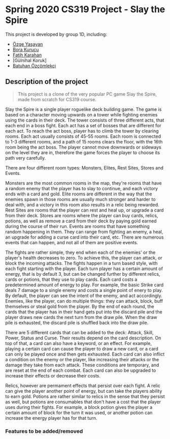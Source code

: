 # Spring 2020 CS319 Project - Slay the Spire

This project is developed by group 1D, including:

- [Özge Yaşayan](https://github.com/ozgey99)
- [Bora Kurucu](https://github.com/BoraKurucu)
- [Fatih Karahan](https://github.com/kyroath)
- [Gülnihal Koruk]
- [Batuhan Özçömlekçi](https://github.com/spencereid)

## Description of the project

> This project is a clone of the very popular PC game Slay the Spire, made from scratch for CS319 course.

Slay the Spire is a single player roguelike deck building game. The game is based on a character moving upwards on a tower while fighting enemies using the cards in their deck. The tower consists of three different acts, that each end in a boss fight. Each act has a set of bosses that are different for each act. To reach the act boss, player has to climb the tower by clearing rooms. Each act usually consists of 45-55 rooms. Each room is connected to 1-3 different rooms, and a path of 15 rooms clears the floor, with the 16th room being the act boss. The player cannot move downwards or sideways on the level they are in, therefore the game forces the player to choose its path very carefully.

There are four different room types: Monsters, Elites, Rest Sites, Stores and Events.

Monsters are the most common rooms in the map, they're rooms that have a random enemy that the player has to slay to continue, and each victory ends with a card and gold. Elite rooms are different in the way that the enemies spawn in those rooms are usually much stronger and harder to deal with, and a victory in this room also results in a relic being rewarded. Rest Sites are rooms that the player can rest and heal up, or upgrade a card from their deck. Stores are rooms where the player can buy cards, relics, potions, as well as remove a card from their deck by paying gold earned during the course of their run. Events are rooms that have something random happening in them. They can range from fighting an enemy, a heal, an upgrade for adding a curse card into their card, etc. There are numerous events that can happen, and not all of them are positive events.

The fights are rather simple, they end when each of the enemies' or the player's health decreases to zero. To achieve this, the player can attack, or block the incoming attacks. The fights happen in a turn based style, with each fight starting with the player. Each turn player has a certain amount of energy, that is by default 3, but can be changed further by different relics, cards or potions, that they use to play cards. Each card costs a predetermined amount of energy to play. For example, the basic Strike card deals 7 damage to a single enemy and costs a single point of enery to play. By default, the player can see the intent of the enemy, and act accordingly. Enemies, like the player, can do multiple things: they can attack, block, buff themselves or steal gold from the player. By the end of each round, the cards that the player has in their hand gets put into the discard pile and the player draws new cards the next turn from the draw pile. When the draw pile is exhausted, the discard pile is shuffled back into the draw pile.

There are 5 different cards that can be added to the deck: Attack, Skill, Power, Status and Curse. Their results depend on the card description. On top of that, a card can also have a keyword, or an effect. For example, playing a certain card can cause the player to draw a new card, or a card can only be played once and then gets exhausted. Each card can also inflict a condition on the enemy or the player, like increasing their attacks or the damage they take from each attack. These conditions are temporary, and are reset at the end of each combat. Each card can also be upgraded to increase their effects or decrease their costs.

Relics, however are permament effects that persist over each fight. A relic can give the player another point of energy, but can take the players ability to earn gold. Potions are rather similar to relics in the sense that they persist as well, but potions are consumables that don't have a cost that the player uses during their fights. For example, a block potion gives the player a certain amount of block for the turn it was used, or another potion can increase the energy player has for that turn.

### Features to be added/removed
